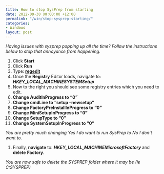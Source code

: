 ```yaml
---
title: How to stop SysPrep from starting
date: 2012-09-30 00:00:00 +12:00
permalink: "/win/stop-sysprep-starting/"
categories:
- Windows
layout: post
---
```


_Having issues with sysprep popping up all the time? Follow the instructions below to stop that annoyance from happening._

<ol start="1">
  <li>
    Click <strong>Start</strong>
  </li>
  <li>
    Click <strong>Run</strong>
  </li>
  <li>
    Type: <strong><span style="text-decoration: underline;">regedit</span></strong>
  </li>
  <li>
    Once the <strong>Registry</strong> Editor loads, navigate to: <strong><em>HKEY_LOCAL_MACHINESYSTEMSetup</em></strong>
  </li>
  <li>
    Now to the right you should see some registry entries which you need to edit.
  </li>
  <li>
    <strong>Change AuditInProgress to “0”</strong>
  </li>
  <li>
    <strong>Change cmdLine to “setup –newsetup”</strong>
  </li>
  <li>
    <strong>Change FactoryPreInstallInProgress to “0”</strong>
  </li>
  <li>
    <strong>Change MiniSetupInProgress to “0”</strong>
  </li>
  <li>
    <strong>Change SetupType to “0”</strong>
  </li>
  <li>
    <strong>Change SystemSetupInProgress to “0”</strong>
  </li>
</ol>

_You are pretty much changing Yes I do want to run SysPrep to No I don’t want to._

<ol start="1">
  <li>
    Finally, <strong>navigate</strong> to: <strong><em>HKEY_LOCAL_MACHINEMicrosoftFactory</em></strong> and <strong>delete</strong> <strong>Factory</strong>.
  </li>
</ol>

_You are now safe to delete the SYSPREP folder where it may be (ie C:SYSPREP)_
